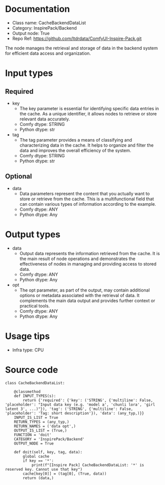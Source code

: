 # Documentation
- Class name: CacheBackendDataList
- Category: InspirePack/Backend
- Output node: True
- Repo Ref: https://github.com/ltdrdata/ComfyUI-Inspire-Pack.git

The node manages the retrieval and storage of data in the backend system for efficient data access and organization.

# Input types
## Required
- key
    - The key parameter is essential for identifying specific data entries in the cache. As a unique identifier, it allows nodes to retrieve or store relevant data accurately.
    - Comfy dtype: STRING
    - Python dtype: str
- tag
    - The tag parameter provides a means of classifying and characterizing data in the cache. It helps to organize and filter the data and improves the overall efficiency of the system.
    - Comfy dtype: STRING
    - Python dtype: str
## Optional
- data
    - Data parameters represent the content that you actually want to store or retrieve from the cache. This is a multifunctional field that can contain various types of information according to the example.
    - Comfy dtype: ANY
    - Python dtype: Any

# Output types
- data
    - Output data represents the information retrieved from the cache. It is the main result of node operations and demonstrates the effectiveness of nodes in managing and providing access to stored data.
    - Comfy dtype: ANY
    - Python dtype: Any
- opt
    - The opt parameter, as part of the output, may contain additional options or metadata associated with the retrieval of data. It complements the main data output and provides further context or practical tools.
    - Comfy dtype: ANY
    - Python dtype: Any

# Usage tips
- Infra type: CPU

# Source code
```
class CacheBackendDataList:

    @classmethod
    def INPUT_TYPES(s):
        return {'required': {'key': ('STRING', {'multiline': False, 'placeholder': "Input data key (e.g. 'model a', 'chunli lora', 'girl latent 3', ...)"}), 'tag': ('STRING', {'multiline': False, 'placeholder': 'Tag: short description'}), 'data': (any_typ,)}}
    INPUT_IS_LIST = True
    RETURN_TYPES = (any_typ,)
    RETURN_NAMES = ('data opt',)
    OUTPUT_IS_LIST = (True,)
    FUNCTION = 'doit'
    CATEGORY = 'InspirePack/Backend'
    OUTPUT_NODE = True

    def doit(self, key, tag, data):
        global cache
        if key == '*':
            print(f"[Inspire Pack] CacheBackendDataList: '*' is reserved key. Cannot use that key")
        cache[key[0]] = (tag[0], (True, data))
        return (data,)
```